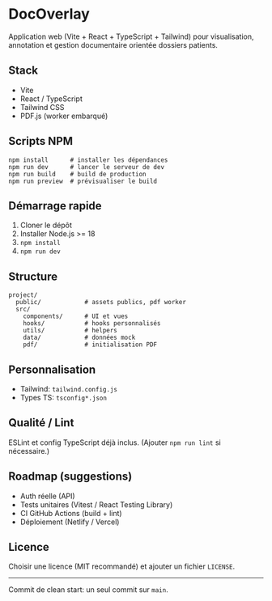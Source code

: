 # DocOverlay

Application web (Vite + React + TypeScript + Tailwind) pour visualisation, annotation et gestion documentaire orientée dossiers patients.

## Stack
- Vite
- React / TypeScript
- Tailwind CSS
- PDF.js (worker embarqué)

## Scripts NPM
```
npm install      # installer les dépendances
npm run dev      # lancer le serveur de dev
npm run build    # build de production
npm run preview  # prévisualiser le build
```

## Démarrage rapide
1. Cloner le dépôt
2. Installer Node.js >= 18
3. `npm install`
4. `npm run dev`

## Structure
```
project/
  public/            # assets publics, pdf worker
  src/
    components/      # UI et vues
    hooks/           # hooks personnalisés
    utils/           # helpers
    data/            # données mock
    pdf/             # initialisation PDF
```

## Personnalisation
- Tailwind: `tailwind.config.js`
- Types TS: `tsconfig*.json`

## Qualité / Lint
ESLint et config TypeScript déjà inclus. (Ajouter `npm run lint` si nécessaire.)

## Roadmap (suggestions)
- Auth réelle (API)
- Tests unitaires (Vitest / React Testing Library)
- CI GitHub Actions (build + lint)
- Déploiement (Netlify / Vercel)

## Licence
Choisir une licence (MIT recommandé) et ajouter un fichier `LICENSE`.

---
Commit de clean start: un seul commit sur `main`.
